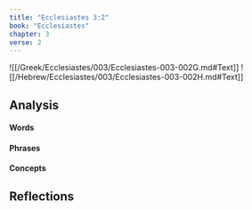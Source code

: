 ```yaml
---
title: "Ecclesiastes 3:2"
book: "Ecclesiastes"
chapter: 3
verse: 2
---
```

![[/Greek/Ecclesiastes/003/Ecclesiastes-003-002G.md#Text]]
![[/Hebrew/Ecclesiastes/003/Ecclesiastes-003-002H.md#Text]]

## Analysis

#### Words

#### Phrases

#### Concepts

## Reflections
